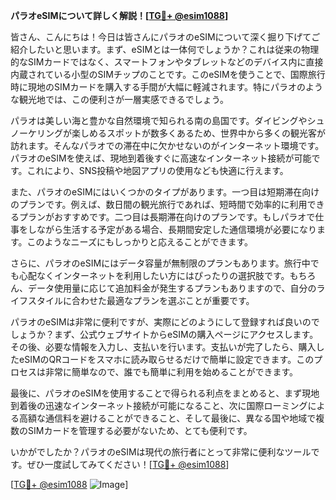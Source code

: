 **パラオeSIMについて詳しく解説！[[TG💪+ @esim1088](https://t.me/s/esim1088)]**

皆さん、こんにちは！今日は皆さんにパラオのeSIMについて深く掘り下げてご紹介したいと思います。まず、eSIMとは一体何でしょうか？これは従来の物理的なSIMカードではなく、スマートフォンやタブレットなどのデバイス内に直接内蔵されている小型のSIMチップのことです。このeSIMを使うことで、国際旅行時に現地のSIMカードを購入する手間が大幅に軽減されます。特にパラオのような観光地では、この便利さが一層実感できるでしょう。

パラオは美しい海と豊かな自然環境で知られる南の島国です。ダイビングやシュノーケリングが楽しめるスポットが数多くあるため、世界中から多くの観光客が訪れます。そんなパラオでの滞在中に欠かせないのがインターネット環境です。パラオのeSIMを使えば、現地到着後すぐに高速なインターネット接続が可能です。これにより、SNS投稿や地図アプリの使用なども快適に行えます。

また、パラオのeSIMにはいくつかのタイプがあります。一つ目は短期滞在向けのプランです。例えば、数日間の観光旅行であれば、短時間で効率的に利用できるプランがおすすめです。二つ目は長期滞在向けのプランです。もしパラオで仕事をしながら生活する予定がある場合、長期間安定した通信環境が必要になります。このようなニーズにもしっかりと応えることができます。

さらに、パラオのeSIMにはデータ容量が無制限のプランもあります。旅行中でも心配なくインターネットを利用したい方にはぴったりの選択肢です。もちろん、データ使用量に応じて追加料金が発生するプランもありますので、自分のライフスタイルに合わせた最適なプランを選ぶことが重要です。

パラオのeSIMは非常に便利ですが、実際にどのようにして登録すれば良いのでしょうか？まず、公式ウェブサイトからeSIMの購入ページにアクセスします。その後、必要な情報を入力し、支払いを行います。支払いが完了したら、購入したeSIMのQRコードをスマホに読み取らせるだけで簡単に設定できます。このプロセスは非常に簡単なので、誰でも簡単に利用を始めることができます。

最後に、パラオのeSIMを使用することで得られる利点をまとめると、まず現地到着後の迅速なインターネット接続が可能になること、次に国際ローミングによる高額な通信料を避けることができること、そして最後に、異なる国や地域で複数のSIMカードを管理する必要がないため、とても便利です。

いかがでしたか？パラオのeSIMは現代の旅行者にとって非常に便利なツールです。ぜひ一度試してみてください！[[TG💪+ @esim1088](https://t.me/s/esim1088)]

[[TG💪+ @esim1088](https://t.me/s/esim1088) ![Image](https://i.postimg.cc/Y0z9fWf4/image.png)]